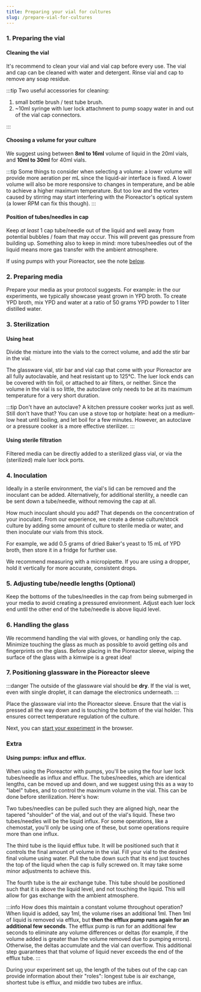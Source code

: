 ```yaml
---
title: Preparing your vial for cultures
slug: /prepare-vial-for-cultures
---
```


### 1. Preparing the vial

#### Cleaning the vial

It's recommend to clean your vial and vial cap before every use. The vial and cap can be cleaned with water and detergent. Rinse vial and cap to remove any soap residue.

:::tip
Two useful accessories for cleaning:

1. small bottle brush / test tube brush.
2. ~10ml syringe with luer lock attachment to pump soapy water in and out of the vial cap connectors.

:::

#### Choosing a volume for your culture

We suggest using between **8ml to 16ml** volume of liquid in the 20ml vials, and **10ml to 30ml** for 40ml vials.

:::tip
Some things to consider when selecting a volume: a lower volume will provide more aeration per mL since the liquid-air interface is fixed. A lower volume will also be more responsive to changes in temperature, and be able to achieve a higher maximum temperature. But too low and the vortex caused by stirring may start interfering with the Pioreactor's optical system (a lower RPM can fix this though).
:::

#### Position of tubes/needles in cap

Keep _at least_ 1 cap tube/needle out of the liquid and well away from potential bubbles / foam that may occur. This will prevent gas pressure from building up. Something also to keep in mind: more tubes/needles out of the liquid means more gas transfer with the ambient atmosphere.

If using pumps with your Pioreactor, see the note [below](/user-guide/prepare-vial-for-cultures#using-pumps-influx-and-efflux).

### 2. Preparing media 

Prepare your media as your protocol suggests. For example: in the our experiments, we typically showcase yeast grown in YPD broth. To create YPD broth, mix YPD and water at a ratio of 50 grams YPD powder to 1 liter distilled water.


### 3. Sterilization


#### Using heat

Divide the mixture into the vials to the correct volume, and add the stir bar in the vial.

The glassware vial, stir bar and vial cap that come with your Pioreactor are all fully autoclavable, and heat resistant up to 125℃. The luer lock ends can be covered with tin foil, or attached to air filters, or neither. Since the volume in the vial is so little, the autoclave only needs to be at its maximum temperature for a very short duration.

:::tip
Don't have an autoclave? A kitchen pressure cooker works just as well. Still don't have that? You can use a stove top or hotplate: heat on a medium-low heat until boiling, and let boil for a few minutes. However, an autoclave or a pressure cooker is a more effective sterilizer.
:::


#### Using sterile filtration

Filtered media can be directly added to a sterilized glass vial, or via the (sterilized) male luer lock ports.


### 4. Inoculation

Ideally in a sterile environment, the vial's lid can be removed and the inoculant can be added. Alternatively, for additional sterility, a needle can be sent down a tube/needle, without removing the cap at all.

How much inoculant should you add? That depends on the concentration of your inoculant. From our experience, we create a dense culture/stock culture by adding some amount of culture to sterile media or water, and then inoculate our vials from this stock. 

For example, we add 0.5 grams of dried Baker's yeast to 15 mL of YPD broth, then store it in a fridge for further use. 

We recommend measuring with a micropipette. If you are using a dropper, hold it vertically for more accurate, consistent drops.

### 5. Adjusting tube/needle lengths (Optional)

Keep the bottoms of the tubes/needles in the cap from being submerged in your media to avoid creating a pressured environment. Adjust each luer lock end until the other end of the tube/needle is above liquid level.

### 6. Handling the glass

We recommend handling the vial with gloves, or handling only the cap. Minimize touching the glass as much as possible to avoid getting oils and fingerprints on the glass. Before placing in the Pioreactor sleeve, wiping the surface of the glass with a kimwipe is a great idea!

### 7. Positioning glassware in the Pioreactor sleeve

:::danger
The outside of the glassware vial should be **dry**. If the vial is wet, even with single droplet, it can damage the electronics underneath.
:::

Place the glassware vial into the Pioreactor sleeve. Ensure that the vial is pressed all the way down and is touching the bottom of the vial holder. This ensures correct temperature regulation of the culture.


Next, you can [start your experiment](/user-guide/set-up-an-experiment) in the browser.


### Extra
#### Using pumps: influx and efflux.

When using the Pioreactor with pumps, you'll be using the four luer lock tubes/needle as influx and efflux. The tubes/needles, which are identical lengths, can be moved up and down, and we suggest using this as a way to "label" tubes, and to control the maximum volume in the vial. This can be done before sterilization. Here's how:

Two tubes/needles can be pulled such they are aligned high, near the tapered "shoulder" of the vial, and out of the vial's liquid. These two tubes/needles will be the liquid influx. For some operations, like a chemostat, you'll only be using one of these, but some operations require more than one influx.

The third tube is the liquid efflux tube. It will be positioned such that it controls the final amount of volume in the vial. Fill your vial to the desired final volume using water. Pull the tube down such that its end just touches the top of the liquid when the cap is fully screwed on. It may take some minor adjustments to achieve this.

The fourth tube is the air exchange tube. This tube should be positioned such that it is above the liquid level, and not touching the liquid. This will allow for gas exchange with the ambient atmosphere.


:::info
How does this maintain a constant volume throughout operation? When liquid is added, say 1ml, the volume rises an additional 1ml. Then 1ml of liquid is removed via efflux, but **then the efflux pump runs again for an additional few seconds**.  The efflux pump is run for an additional few seconds to eliminate any volume differences or deltas (for example, if the volume added is greater than the volume removed due to pumping errors). Otherwise, the deltas accumulate and the vial can overflow. This additional step guarantees that that volume of liquid never exceeds the end of the efflux tube.
:::

During your experiment set up, the length of the tubes out of the cap can provide information about their "roles": longest tube is air exchange, shortest tube is efflux, and middle two tubes are influx.



